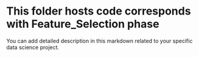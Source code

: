 # This folder hosts code corresponds with Feature_Selection phase

You can add detailed description in this markdown related to your specific data science project.

